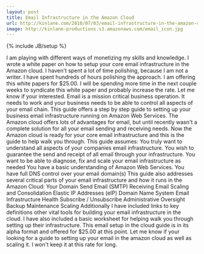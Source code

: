 ```yaml
---
layout: post
title: Email Infrastructure in the Amazon Cloud
url: http://kinlane.com/2010/07/03/email-infrastructure-in-the-amazon-cloud/
image: http://kinlane-productions.s3.amazonaws.com/email_icon.jpg
---
```

{% include JB/setup %}
<p>
     I am playing with different ways of monetizing my skills and knowledge. I wrote a white paper on how to setup your core email infrastructure in the Amazon cloud. I haven't spent a lot of time polishing, because I am not a writer. I have spent hundreds of hours polishing the approach. I am offering this white papers for $25.00. I will be spending more time in the next couple weeks to syndicate this white paper and probably increase the rate. Let me know if your interested. Email is a mission critical business operation. It needs to work and your business needs to be able to control all aspects of your email chain. This guide offers a step by step guide to setting up your business email infrastructure running on Amazon Web Services. The Amazon cloud offers lots of advantages for email, but until recently wasn't a complete solution for all your email sending and receiving needs. Now the Amazon cloud is ready for your core email infrastructure and this is the guide to help walk you through. This guide assumes: You truly want to understand all aspects of your companies email infrastructure. You wish to guarantee the send and receipt of all email through your infrastructure. You want to be able to diagnose, fix and scale your email infrastructure as needed You have a basic understanding of Amazon Web Services. You have full DNS control over your email domain(s) This guide also addresses several critical parts of your email infrastructure and how it runs in the Amazon Cloud: Your Domain Send Email (SMTP) Receiving Email Scaling and Consolidation Elastic IP Addresses (eIP) Domain Name System Email Infrastructure Health Subscribe / Unsubscribe Administrative Oversight Backup Maintenance Scaling Additionally I have included links to key definitions other vital tools for building your email infrastructure in the cloud. I have also included a basic worksheet for helping walk you through setting up their infrastructure. This email setup in the cloud guide is in its alpha format and offered for $25.00 at this point. Let me know if your looking for a guide to setting up your email in the amazon cloud as well as scaling it. I won't keep it at this rate for long.
</p>